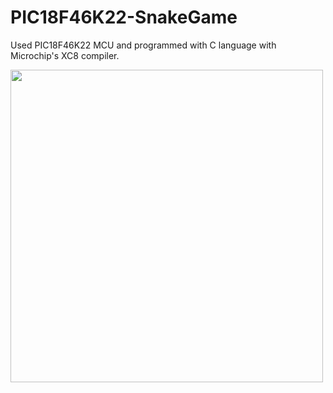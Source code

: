 # PIC18F46K22-SnakeGame

Used PIC18F46K22 MCU and programmed with C language with Microchip's XC8 compiler.

<img width="500" src="https://user-images.githubusercontent.com/54535282/110199249-a1222480-7e68-11eb-9c44-5cc07dc5d0c2.jpeg">
